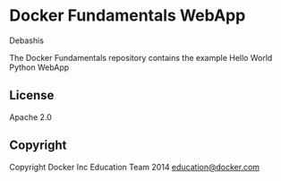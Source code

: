 Docker Fundamentals WebApp
==========================
Debashis

The Docker Fundamentals repository contains the example Hello World Python WebApp

## License

Apache 2.0

## Copyright

Copyright Docker Inc Education Team 2014 <education@docker.com>
